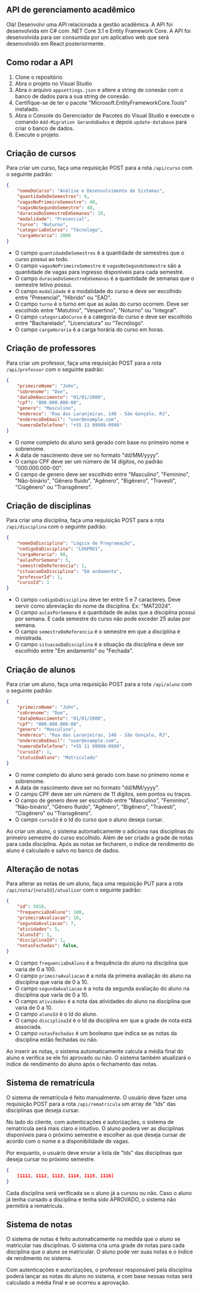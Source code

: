 ﻿## API de gerenciamento acadêmico

Olá! Desenvolvi uma API relacionada a gestão acadêmica. A API foi desenvolvida em C# com .NET Core 3.1 e Entity Framework Core. 
A API foi desenvolvida para ser consumida por um aplicativo web que será desenvolvido em React posteriormente.

## Como rodar a API

1. Clone o repositório
2. Abra o projeto no Visual Studio
3. Abra o arquivo `appsettings.json` e altere a string de conexão com o banco de dados para a sua string de conexão.
4. Certifique-se de ter o pacote "Microsoft.EntityFrameworkCore.Tools" instalado.
5. Abra o Console do Gerenciador de Pacotes do Visual Studio e execute o comando `Add-Migration GerandoDados` e depois `update-database` para criar o banco de dados.
6. Execute o projeto.

## Criação de cursos

 Para criar um curso, faça uma requisição POST para a rota `/api/curso` com o seguinte padrão:

```json
{
	"nomeDoCurso": "Análise e Desenvolvimento de Sistemas",
    "quantidadeDeSemestres": 6,
    "vagasNoPrimeiroSemestre": 40,
    "vagasNoSegundoSemestre": 40,
    "duracaoDoSemestreEmSemanas": 19,
    "modalidade": "Presencial", 
    "turno": "Noturno", 
    "categoriaDoCurso": "Técnologo", 
    "cargaHoraria": 2000 
}
```

- O campo `quantidadeDeSemestres` é a quantidade de semestres que o curso possui ao todo. 
- O campo `vagasNoPrimeiroSemestre` e `vagasNoSegundoSemestre` são a quantidade de vagas para ingresso disponíveis para cada semestre. 
- O campo `duracaoDoSemestreEmSemanas` é a quantidade de semanas que o semestre letivo possui.
- O campo `modalidade` é a modalidade do curso e deve ser escolhido entre "Presencial", "Hibrido" ou "EAD".
- O campo `turno` é o turno em que as aulas do curso ocorrem. Deve ser escolhido entre "Matutino", "Vespertino", "Noturno" ou "Integral".
- O campo `categoriaDoCurso` é a categoria do curso e deve ser escolhido entre "Bacharelado", "Licenciatura" ou "Tecnólogo".
- O campo `cargaHoraria` é a carga horária do curso em horas.

## Criação de professores

Para criar um professor, faça uma requisição POST para a rota `/api/professor` com o seguinte padrão:

```json
{
	"primeiroNome": "John",
    "sobrenome": "Doe",
    "dataDeNascimento": "01/01/2000",
    "cpf": "000.000.000-00",
    "genero": "Masculino",
    "endereco": "Rua das Laranjeiras, 140 - São Gonçalo, RJ",
    "enderecoDeEmail": "user@example.com",
    "numeroDeTelefone": "+55 11 99999-9999"
}
```

- O nome completo do aluno será gerado com base no primeiro nome e sobrenome.
- A data de nascimento deve ser no formato "dd/MM/yyyy".
- O campo CPF deve ser um número de 14 dígitos, no padrão "000.000.000-00".
- O campo de genero deve ser escolhido entre "Masculino", "Feminino", "Não-binário", "Gênero fluido", "Agênero", "Bigênero", "Travesti", "Cisgênero" ou "Transgênero".

## Criação de disciplinas

Para criar uma disciplina, faça uma requisição POST para a rota `/api/disciplina` com o seguinte padrão:

```json
{
    "nomeDaDisciplina": "Lógica de Programação",
    "codigoDaDisciplina": "LOGPRO1", 
    "cargaHoraria": 80,
    "aulasPorSemana": 5, 
    "semestreDeReferencia": 1,
    "situacaoDaDisciplina": "Em andamento", 
    "professorId": 1,
    "cursoId": 1
}
```

- O campo `codigoDaDisciplina` deve ter entre 5 e 7 caracteres. Deve servir como abreviação do nome da disciplina. Ex: "MAT2024".
- O campo `aulasPorSemana` é a quantidade de aulas que a disciplina possui por semana. E cada semestre do curso não pode exceder 25 aulas por semana.
- O campo `semestreDeReferencia` é o semestre em que a disciplina é ministrada.
- O campo `situacaoDaDisciplina` é a situação da disciplina e deve ser escolhido entre "Em andamento" ou "Fechada".

## Criação de alunos

Para criar um aluno, faça uma requisição POST para a rota `/api/aluno` com o seguinte padrão:

```json
{
	"primeiroNome": "John",
    "sobrenome": "Doe",
    "dataDeNascimento": "01/01/2000",
    "cpf": "000.000.000-00",
    "genero": "Masculino",
    "endereco": "Rua das Laranjeiras, 140 - São Gonçalo, RJ",
    "enderecoDeEmail": "user@example.com",
    "numeroDeTelefone": "+55 11 99999-9999",
    "cursoId": 1,
    "statusDoAluno": "Matriculado"
}
```

- O nome completo do aluno será gerado com base no primeiro nome e sobrenome.
- A data de nascimento deve ser no formato "dd/MM/yyyy".
- O campo CPF deve ser um número de 11 dígitos, sem pontos ou traços.
- O campo de genero deve ser escolhido entre "Masculino", "Feminino", "Não-binário", "Gênero fluido", "Agênero", "Bigênero", "Travesti", "Cisgênero" ou "Transgênero".
- O campo `cursoId` é o Id do curso que o aluno deseja cursar.

Ao criar um aluno, o sistema automaticamente o adiciona nas disciplinas do primeiro semestre do curso escolhido. Além de ser criado a grade de notas para cada disciplina.
Após as notas se fecharem, o índice de rendimento do aluno é calculado e salvo no banco de dados.

## Alteração de notas

Para alterar as notas de um aluno, faça uma requisição PUT para a rota `/api/nota/{notaId}/atualizar` com o seguinte padrão:

```json
{
    "id": 5018, 
    "frequenciaDoAluno": 100,
    "primeiraAvaliacao": 10,
    "segundaAvaliacao": 7,
    "atividades": 5,
    "alunoId": 1,
    "disciplinaId": 1,
    "notasFechadas": false,
}
```

- O campo `frequenciaDoAluno` é a frequência do aluno na disciplina que varia de 0 a 100.
- O campo `primeiraAvaliacao` é a nota da primeira avaliação do aluno na disciplina que varia de 0 a 10.
- O campo `segundaAvaliacao` é a nota da segunda avaliação do aluno na disciplina que varia de 0 a 10.
- O campo `atividades` é a nota das atividades do aluno na disciplina que varia de 0 a 10.
- O campo `alunoId` é o Id do aluno.
- O campo `disciplinaId` é o Id da disciplina em que a grade de nota está associada.
- O campo `notasFechadas` é um booleano que indica se as notas da disciplina estão fechadas ou não.

Ao inserir as notas, o sistema automaticamente calcula a média final do aluno e verifica se ele foi aprovado ou não. O sistema também atualizará o índice de rendimento do aluno após o fechamento das notas.

## Sistema de rematrícula

O sistema de rematrícula é feito manualmente. O usuário deve fazer uma requisição POST para a rota `/api/rematricula` um array de "Ids" das disciplinas que deseja cursar.

No lado do cliente, com autenticações e autorizações, o sistema de rematrícula será mais claro e intuitivo. O aluno poderá ver as disciplinas disponíveis para o próximo semestre e escolher as que deseja cursar de acordo com o nome e a disponibilidade de vagas.

Por enquanto, o usuário deve enviar a lista de "Ids" das disciplinas que deseja cursar no próximo semestre.

```json
{
    [1111, 1112, 1113, 1114, 1115, 1116]
}
```

Cada disciplina será verificada se o aluno já a cursou ou não. Caso o aluno já tenha cursado a disciplina e tenha sido APROVADO, o sistema não permitirá a rematrícula.

## Sistema de notas

O sistema de notas é feito automaticamente na medida que o aluno se matricular nas disciplinas. O sistema cria uma grade de notas para cada disciplina que o aluno se matricular. O aluno pode ver suas notas e o índice de rendimento no sistema.

Com autenticações e autorizações, o professor responsável pela disciplina poderá lançar as notas do aluno no sistema, e com base nessas notas será calculado a média final e se ocorreu a aprovação.
